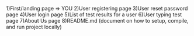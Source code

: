 1)First/landing page => YOU
2)User registering page
3)User reset password page
4)User login page
5)List of test results for a user
6)User typing test page
7)About Us page
8)README.md (document on how to setup, compile, and run project locally)
